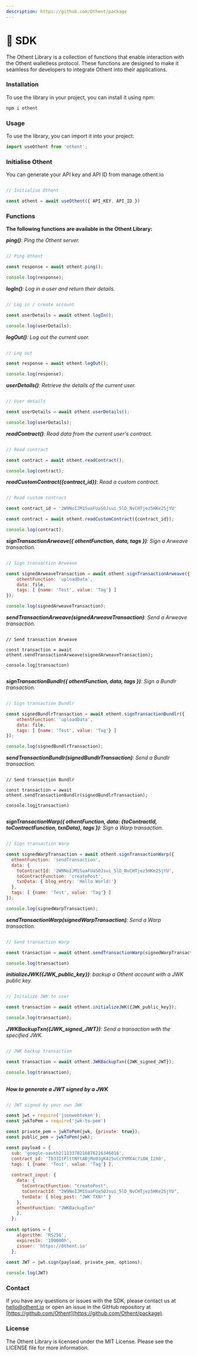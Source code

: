 ```yaml
---
description: https://github.com/Othent/package
---
```


# 🥪 SDK

The Othent Library is a collection of functions that enable interaction with the Othent walletless protocol. These functions are designed to make it seamless for developers to integrate Othent into their applications.

### Installation

To use the library in your project, you can install it using npm:

```javascript
npm i othent
```

### Usage

To use the library, you can import it into your project:

```javascript
import useOthent from 'othent';
```

### Initialise Othent

You can generate your API key and API ID from manage.othent.io

```javascript

// Initialise Othent

const othent = await useOthent({ API_KEY, API_ID })

```

### Functions

**The following functions are available in the Othent Library:**

_**ping()**: Ping the Othent server._

```javascript

// Ping Othent

const response = await othent.ping();

console.log(response);

```

_**logIn()**: Log in a user and return their details._

```javascript

// Log in / create account

const userDetails = await othent.logIn();

console.log(userDetails);

```

_**logOut()**: Log out the current user._

```javascript

// Log out

const response = await othent.logOut();

console.log(response);

```

_**userDetails()**: Retrieve the details of the current user._

```javascript

// User details

const userDetails = await othent.userDetails();

console.log(userDetails);

```

_**readContract()**: Read data from the current user's contract._

```javascript

// Read contract

const contract = await othent.readContract();

console.log(contract);

```

_**readCustomContract({contract\_id})**: Read a custom contract._

```javascript

// Read custom contract

const contract_id = '2W9NoIJM1SuaFUaSOJsui_5lD_NvCHTjez5HKe2SjYU'

const contract = await othent.readCustomContract({contract_id});

console.log(contract);

```

_**signTransactionArweave({ othentFunction, data, tags })**: Sign a Arweave transaction._

```javascript

// Sign transaction Arweave

const signedArweaveTransaction = await othent.signTransactionArweave({
    othentFunction: 'uploadData', 
    data: file,
    tags: [ {name: 'Test', value: 'Tag'} ]
});

console.log(signedArweaveTransaction);

```

_**sendTransactionArweave(signedArweaveTransaction)**: Send a Arweave transaction._

<pre class="language-javascript"><code class="lang-javascript">
// Send transaction Arweave

const transaction = await othent.sendTransactionArweave(signedArweaveTransaction);

console.log<a data-footnote-ref href="#user-content-fn-1">(</a>transaction)

</code></pre>

_**signTransactionBundlr({ othentFunction, data, tags })**: Sign a Bundlr transaction._

```javascript

// Sign transaction Bundlr

const signedBundlrTransaction = await othent.signTransactionBundlr({
    othentFunction: 'uploadData', 
    data: file,
    tags: [ {name: 'Test', value: 'Tag'} ]
});

console.log(signedBundlrTransaction);

```

_**sendTransactionBundlr(signedBundlrTransaction)**: Send a Bundlr transaction._

<pre class="language-javascript"><code class="lang-javascript">
// Send transaction Bundlr

const transaction = await othent.sendTransactionBundlr(signedBundlrTransaction);

console.log<a data-footnote-ref href="#user-content-fn-2">(</a>transaction)

</code></pre>

_**signTransactionWarp({ othentFunction, data: {toContractId, toContractFunction, txnData}, tags })**: Sign a Warp transaction._

```javascript

// Sign transaction Warp

const signedWarpTransaction = await othent.signTransactionWarp({
  othentFunction: 'sendTransaction', 
  data: {
    toContractId: '2W9NoIJM1SuaFUaSOJsui_5lD_NvCHTjez5HKe2SjYU', 
    toContractFunction: 'createPost', 
    txnData: { blog_entry: 'Hello World!'} 
  }, 
  tags: [ {name: 'Test', value: 'Tag'} ]
});

console.log(signedWarpTransaction);

```

_**sendTransactionWarp(signedWarpTransaction)**: Send a Warp transaction._

```javascript

// Send transaction Warp

const transaction = await othent.sendTransactionWarp(signedWarpTransaction);

console.log(transaction)

```

_**initializeJWK({JWK\_public\_key})**: backup a Othent account with a JWK public key._

```javascript

// Initalize JWK to user

const transaction = await othent.initializeJWK({JWK_public_key});

console.log(transaction);

```

_**JWKBackupTxn({JWK\_signed\_JWT})**: Send a transaction with the specified JWK._

```javascript

// JWK backup transaction

const transaction = await othent.JWKBackupTxn({JWK_signed_JWT});

console.log(transaction);
  
```

_**How to generate a JWT signed by a JWK**_

```javascript

// JWT signed by your own JWK

const jwt = require('jsonwebtoken');
const jwkToPem = require('jwk-to-pem')

const private_pem = jwkToPem(jwk, {private: true});
const public_pem = jwkToPem(jwk);

const payload = {
  sub: 'google-oauth2|113378216876216346016',
  contract_id: 'Tb33ItPlttNYtABjMo03gK425vCcYYMX4c7i8W_I2X0',
  tags: [ {name: 'Test', value: 'Tag'} ],
  
  contract_input: {
    data: {
      toContractFunction: "createPost",
      toContractId: "2W9NoIJM1SuaFUaSOJsui_5lD_NvCHTjez5HKe2SjYU",
      txnData: { blog_post: "JWK TXN!" }
    },
    othentFunction: "JWKBackupTxn"
    },
  };
  
const options = {
    algorithm: 'RS256',
    expiresIn: '100000h',
    issuer: 'https://Othent.io'
  };
  
const JWT = jwt.sign(payload, private_pem, options);

console.log(JWT)

```

### Contact

If you have any questions or issues with the SDK, please contact us at [hello@othent.io](mailto:hello@othent.io) or open an issue in the GitHub repository at [https://github.com/Othent](https://github.com/Othent/package).

### License

The Othent Library is licensed under the MIT License. Please see the LICENSE file for more information.

[^1]: 

[^2]: 
